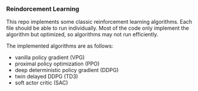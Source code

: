 ### Reindorcement Learning

This repo implements some classic reinforcement learning algorithms. Each file should be able to run individually. Most of the code only implement the algorithm but optimized, so algorithms may not run efficiently.

The implemented algorithms are as follows:

- vanilla policy gradient (VPG)
- proximal policy optimization (PPO)
- deep deterministic policy gradient (DDPG)
- twin delayed DDPG (TD3)
- soft actor critic (SAC)